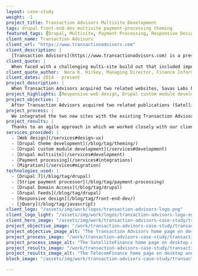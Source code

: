 ```yaml
---
layout: case-study
weight: -1
project_title: Transaction Advisors Multisite Development
tags: drupal front-end-dev multisite payment-processing theming
featured_tags: [Drupal, Multisite, Payment Processing, Responsive Design]
client_name: Transaction Advisors
client_url: "https://www.transactionadvisors.com"
client_description: |
  [Transaction Advisors](https://www.transactionadvisors.com) is a prestigious technical journal that publishes select white papers, technical articles, and research studies on the critical issues impacting corporate transaction planning, structuring, and execution.
client_quote: |
  When faced with a challenging multi-site build out that included importing content from a very old platform, creating 3 integrated subscription forms, and launching under a tight timeline, Savas Labs was strategic, knowledgeable, and great to work with. They were the right team for our complex project!
client_quote_author:  Nora K. Hickey, Managing Director, Finance Information Group
client_dates: 2014 - present
project_description: |
  When Transaction Advisors acquired two related websites, Savas Labs helped integrate those sites into their existing Drupal 7 infrastructure, providing responsive theming, subscription access, and a single administrative interface for all three sites.
project_highlights: [Responsive web design, Drupal custom module development, Drupal multisite, Payment processing, Content migration]
project_objective: |
  After Transaction Advisors acquired two related publications (SatelliteFinance and TelecomFinance), they needed to easily manage all three websites from a single administrative interface. For branding purposes, they wanted a similar look and feel across the three sites. Lastly, it was critical to offer users online subscription access to each site’s paywall-protected content.
project_process: |
  We integrated the two new sites with the existing Transaction Advisors Drupal 7 installation and database using the Drupal Domain Access module, allowing each site to have its own domain name and theme while providing a single administrative interface. We extended the Transaction Advisors theme to the SatelliteFinance and TelecomFinance sites in a responsive way so that they worked on all devices. For easy subscription management and access to paywall restricted content we integrated [Stripe](https://stripe.com/) via a custom module. The Drupal Feeds module allowed us to import all content from the two legacy sites before going live.
project_results: |
  Thanks to an agile approach in which we worked closely with our client, the new sites launched in time for an important conference, the administrative burden from running three separate websites was reduced, and both the customers and the business felt the benefit of easy to manage subscriptions.
services_provided: |
  - [Web design](/services#design-ux)
  - [Drupal theme development](/blog/tag/theming/)
  - [Drupal custom module development](/services#development)
  - [Drupal multisite](/services#development)
  - [Payment processing](/services#integrations)
  - [Migration](/services#migration)
technologies_used: |
  - [Drupal 7](/blog/tag/drupal)
  - [Stripe payment processor](/blog/tag/payment-processing)
  - [Drupal Domain Access](/blog/tag/drupal)
  - [Drupal Feeds](/blog/tag/drupal)
  - [Responsive design](/blog/tag/front-end-dev/)
  - [jQuery](/blog/tag/javascript)
client_logo: "/assets/img/work/logos/transaction-advisors-logo.png"
client_logo_light: "/assets/img/work/logos/transaction-advisors-logo-eggshell.png"
client_hero_image: "/assets/img/work/transaction-advisors-case-study/transaction_advisors_hero.jpg"
project_objective_image: "/work/transaction-advisors-case-study/transaction_advisors_objective.jpg"
project_objective_image_alt: "The Transaction Advisors home page on desktop and mobile."
project_process_image: "/work/transaction-advisors-case-study/transaction_advisors_process.jpg"
project_process_image_alt: "The SatelliteFinance home page on desktop and mobile."
project_results_image: "/work/transaction-advisors-case-study/transaction_advisors_results.jpg"
project_results_image_alt: "The TelecomFinance home page on desktop and mobile."
block_image: "/assets/img/work/transaction-advisors-case-study/transaction-advisors-block.jpg"

---
```

